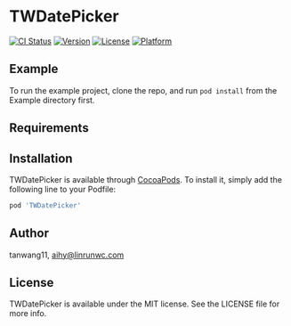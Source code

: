 # TWDatePicker

[![CI Status](https://img.shields.io/travis/tanwang11/TWDatePicker.svg?style=flat)](https://travis-ci.org/tanwang11/TWDatePicker)
[![Version](https://img.shields.io/cocoapods/v/TWDatePicker.svg?style=flat)](https://cocoapods.org/pods/TWDatePicker)
[![License](https://img.shields.io/cocoapods/l/TWDatePicker.svg?style=flat)](https://cocoapods.org/pods/TWDatePicker)
[![Platform](https://img.shields.io/cocoapods/p/TWDatePicker.svg?style=flat)](https://cocoapods.org/pods/TWDatePicker)

## Example

To run the example project, clone the repo, and run `pod install` from the Example directory first.

## Requirements

## Installation

TWDatePicker is available through [CocoaPods](https://cocoapods.org). To install
it, simply add the following line to your Podfile:

```ruby
pod 'TWDatePicker'
```

## Author

tanwang11, aihy@linrunwc.com

## License

TWDatePicker is available under the MIT license. See the LICENSE file for more info.
